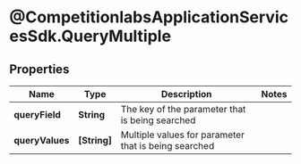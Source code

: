 # @CompetitionlabsApplicationServicesSdk.QueryMultiple

## Properties

Name | Type | Description | Notes
------------ | ------------- | ------------- | -------------
**queryField** | **String** | The key of the parameter that is being searched | 
**queryValues** | **[String]** | Multiple values for parameter that is being searched | 


